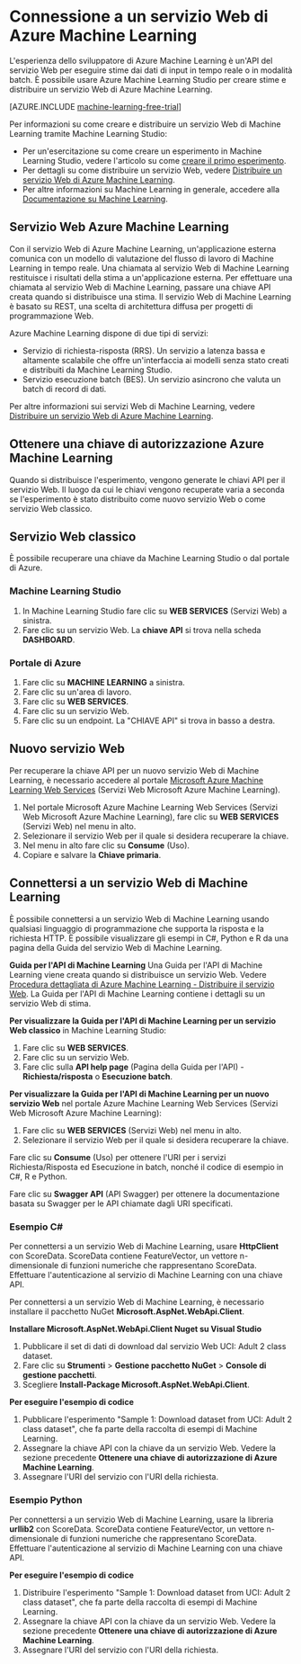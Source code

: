 <properties
	pageTitle="Connessione a un servizio Web di Machine Learning | Microsoft Azure"
	description="Effettuare la connessione a un servizio Web di Azure Machine Learning con c# o Python utilizzando una chiave di autorizzazione."
	services="machine-learning"
	documentationCenter=""
	authors="garyericson"
	manager="jhubbard"
	editor="cgronlun" />

<tags
	ms.service="machine-learning"
	ms.workload="data-services"
	ms.tgt_pltfrm="na"
	ms.devlang="na"
	ms.topic="article"
	ms.date="07/06/2016" 
	ms.author="garye" />


# Connessione a un servizio Web di Azure Machine Learning
L'esperienza dello sviluppatore di Azure Machine Learning è un'API del servizio Web per eseguire stime dai dati di input in tempo reale o in modalità batch. È possibile usare Azure Machine Learning Studio per creare stime e distribuire un servizio Web di Azure Machine Learning.

[AZURE.INCLUDE [machine-learning-free-trial](../../includes/machine-learning-free-trial.md)]

Per informazioni su come creare e distribuire un servizio Web di Machine Learning tramite Machine Learning Studio:

- Per un'esercitazione su come creare un esperimento in Machine Learning Studio, vedere l'articolo su come [creare il primo esperimento](machine-learning-create-experiment.md).
- Per dettagli su come distribuire un servizio Web, vedere [Distribuire un servizio Web di Azure Machine Learning](machine-learning-publish-a-machine-learning-web-service.md).
- Per altre informazioni su Machine Learning in generale, accedere alla [Documentazione su Machine Learning](https://azure.microsoft.com/documentation/services/machine-learning/).

## Servizio Web Azure Machine Learning ##

Con il servizio Web di Azure Machine Learning, un'applicazione esterna comunica con un modello di valutazione del flusso di lavoro di Machine Learning in tempo reale. Una chiamata al servizio Web di Machine Learning restituisce i risultati della stima a un'applicazione esterna. Per effettuare una chiamata al servizio Web di Machine Learning, passare una chiave API creata quando si distribuisce una stima. Il servizio Web di Machine Learning è basato su REST, una scelta di architettura diffusa per progetti di programmazione Web.

Azure Machine Learning dispone di due tipi di servizi:

- Servizio di richiesta-risposta (RRS). Un servizio a latenza bassa e altamente scalabile che offre un'interfaccia ai modelli senza stato creati e distribuiti da Machine Learning Studio.
- Servizio esecuzione batch (BES). Un servizio asincrono che valuta un batch di record di dati.

Per altre informazioni sui servizi Web di Machine Learning, vedere [Distribuire un servizio Web di Azure Machine Learning](machine-learning-publish-a-machine-learning-web-service.md).

## Ottenere una chiave di autorizzazione Azure Machine Learning ##

Quando si distribuisce l'esperimento, vengono generate le chiavi API per il servizio Web. Il luogo da cui le chiavi vengono recuperate varia a seconda se l'esperimento è stato distribuito come nuovo servizio Web o come servizio Web classico.

## Servizio Web classico ##

 È possibile recuperare una chiave da Machine Learning Studio o dal portale di Azure.

### Machine Learning Studio ###

1. In Machine Learning Studio fare clic su **WEB SERVICES** (Servizi Web) a sinistra.
2. Fare clic su un servizio Web. La **chiave API** si trova nella scheda **DASHBOARD**.

### Portale di Azure ###

1. Fare clic su **MACHINE LEARNING** a sinistra.
2. Fare clic su un'area di lavoro.
3. Fare clic su **WEB SERVICES**.
4. Fare clic su un servizio Web.
5. Fare clic su un endpoint. La "CHIAVE API" si trova in basso a destra.


## Nuovo servizio Web 

Per recuperare la chiave API per un nuovo servizio Web di Machine Learning, è necessario accedere al portale [Microsoft Azure Machine Learning Web Services](https://services.azureml.net/quickstart) (Servizi Web Microsoft Azure Machine Learning).

1. Nel portale Microsoft Azure Machine Learning Web Services (Servizi Web Microsoft Azure Machine Learning), fare clic su **WEB SERVICES** (Servizi Web) nel menu in alto.
2. Selezionare il servizio Web per il quale si desidera recuperare la chiave.
3. Nel menu in alto fare clic su **Consume** (Uso).
4. Copiare e salvare la **Chiave primaria**.

## <a id="connect"></a>Connettersi a un servizio Web di Machine Learning

È possibile connettersi a un servizio Web di Machine Learning usando qualsiasi linguaggio di programmazione che supporta la risposta e la richiesta HTTP. È possibile visualizzare gli esempi in C#, Python e R da una pagina della Guida del servizio Web di Machine Learning.

**Guida per l'API di Machine Learning** Una Guida per l'API di Machine Learning viene creata quando si distribuisce un servizio Web. Vedere [Procedura dettagliata di Azure Machine Learning - Distribuire il servizio Web](machine-learning-walkthrough-5-publish-web-service.md). La Guida per l'API di Machine Learning contiene i dettagli su un servizio Web di stima.

**Per visualizzare la Guida per l'API di Machine Learning per un servizio Web classico** in Machine Learning Studio:

1. Fare clic su **WEB SERVICES**.
2. Fare clic su un servizio Web.
3. Fare clic sulla **API help page** (Pagina della Guida per l'API) - **Richiesta/risposta** o **Esecuzione batch**.

**Per visualizzare la Guida per l'API di Machine Learning per un nuovo servizio Web** nel portale Azure Machine Learning Web Services (Servizi Web Microsoft Azure Machine Learning):

1. Fare clic su **WEB SERVICES** (Servizi Web) nel menu in alto.
2. Selezionare il servizio Web per il quale si desidera recuperare la chiave.

Fare clic su **Consume** (Uso) per ottenere l'URI per i servizi Richiesta/Risposta ed Esecuzione in batch, nonché il codice di esempio in C#, R e Python.

Fare clic su **Swagger API** (API Swagger) per ottenere la documentazione basata su Swagger per le API chiamate dagli URI specificati.

### Esempio C# ###

Per connettersi a un servizio Web di Machine Learning, usare **HttpClient** con ScoreData. ScoreData contiene FeatureVector, un vettore n-dimensionale di funzioni numeriche che rappresentano ScoreData. Effettuare l'autenticazione al servizio di Machine Learning con una chiave API.

Per connettersi a un servizio Web di Machine Learning, è necessario installare il pacchetto NuGet **Microsoft.AspNet.WebApi.Client**.

**Installare Microsoft.AspNet.WebApi.Client Nuget su Visual Studio**

1. Pubblicare il set di dati di download dal servizio Web UCI: Adult 2 class dataset.
2. Fare clic su **Strumenti** > **Gestione pacchetto NuGet** > **Console di gestione pacchetti**.
2. Scegliere **Install-Package Microsoft.AspNet.WebApi.Client**.

**Per eseguire l'esempio di codice**

1. Pubblicare l'esperimento "Sample 1: Download dataset from UCI: Adult 2 class dataset", che fa parte della raccolta di esempi di Machine Learning.
2. Assegnare la chiave API con la chiave da un servizio Web. Vedere la sezione precedente **Ottenere una chiave di autorizzazione di Azure Machine Learning**.
3. Assegnare l'URI del servizio con l'URI della richiesta.


### Esempio Python ###

Per connettersi a un servizio Web di Machine Learning, usare la libreria **urllib2** con ScoreData. ScoreData contiene FeatureVector, un vettore n-dimensionale di funzioni numeriche che rappresentano ScoreData. Effettuare l'autenticazione al servizio di Machine Learning con una chiave API.


**Per eseguire l'esempio di codice**

1. Distribuire l'esperimento "Sample 1: Download dataset from UCI: Adult 2 class dataset", che fa parte della raccolta di esempi di Machine Learning.
2. Assegnare la chiave API con la chiave da un servizio Web. Vedere la sezione precedente **Ottenere una chiave di autorizzazione di Azure Machine Learning**.
3. Assegnare l'URI del servizio con l'URI della richiesta.

<!---HONumber=AcomDC_0914_2016-->